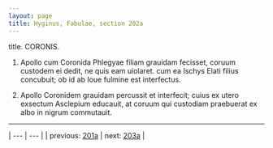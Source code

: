 ```yaml
---
layout: page
title: Hyginus, Fabulae, section 202a
---
```


title. CORONIS.



1. Apollo cum Coronida Phlegyae filiam grauidam fecisset, coruum custodem ei dedit, ne quis eam uiolaret. cum ea Ischys Elati filius concubuit; ob id ab Ioue fulmine est interfectus.



2. Apollo Coronidem grauidam percussit et interfecit; cuius ex utero exsectum Asclepium educauit, at coruum qui custodiam praebuerat ex albo in nigrum commutauit.



---

| --- | --- |
| previous: [201a](../201a/) | next: [203a](../203a/) |